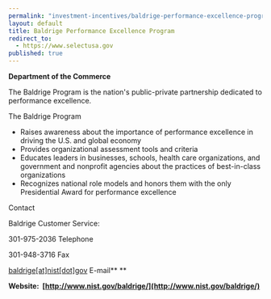 ```yaml
---
permalink: "investment-incentives/baldrige-performance-excellence-program.html"
layout: default
title: Baldrige Performance Excellence Program
redirect_to:
  - https://www.selectusa.gov
published: true
---
```

**Department of the Commerce**

The Baldrige Program is the nation's public-private partnership dedicated to performance excellence.

The Baldrige Program 

*   Raises awareness about the importance of performance excellence in driving the U.S. and global economy
*   Provides organizational assessment tools and criteria
*   Educates leaders in businesses, schools, health care organizations, and government and nonprofit agencies about the practices of best-in-class organizations
*   Recognizes national role models and honors them with the only Presidential Award for performance excellence

Contact

Baldrige Customer Service:

301-975-2036 Telephone

301-948-3716 Fax

[baldrige[at]nist[dot]gov](/contact/baldrige/nist/gov) E-mail**&nbsp;**

**Website:&nbsp; [http://www.nist.gov/baldrige/](http://www.nist.gov/baldrige/)**